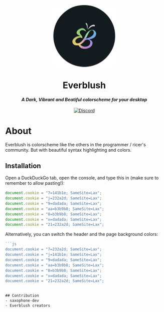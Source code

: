 <div align="center">
<img align="center" src="https://raw.githubusercontent.com/Everblush/assets/main/logo.png" height="200px" width="200px" alt="logo"> 
</div> 

<h1 align="center">Everblush</h1> 
<h4 align="center"><i>A Dark, Vibrant and Beatiful colorscheme for your desktop</i></h4> 


<div align="center">
<a href="https://discord.gg/KmARmpTegP">
<img alt="Discord" src="https://img.shields.io/discord/989429995925553182?color=%2367b0e8&label=DISCORD&logo=discord&logoColor=%236cb5ed&style=for-the-badge">
</a> 
</div>

# About 
Everblush is colorscheme like the others in the programmer / ricer's community. But with beautiful syntax highlighting and colors.

## Installation 

Open a DuckDuckGo tab, open the console, and type this in (make sure to remember to allow pasting!):
```js
document.cookie = "7=141b1e; SameSite=Lax";
document.cookie = "j=232a2d; SameSite=Lax";
document.cookie = "9=dadada; SameSite=Lax";
document.cookie = "aa=b3b9b8; SameSite=Lax";
document.cookie = "8=b3b9b8; SameSite=Lax";
document.cookie = "x=dadada; SameSite=Lax";
document.cookie = "21=232a2d; SameSite=Lax";
```

Alternatively, you can switch the header and the page background colors:
```js
```js
document.cookie = "7=232a2d; SameSite=Lax";
document.cookie = "j=141b1e; SameSite=Lax";
document.cookie = "9=dadada; SameSite=Lax";
document.cookie = "aa=b3b9b8; SameSite=Lax";
document.cookie = "8=b3b9b8; SameSite=Lax";
document.cookie = "x=dadada; SameSite=Lax";
document.cookie = "21=232a2d; SameSite=Lax";
```
```

## Contribution
- saxophone-dev
- Everblush creators
